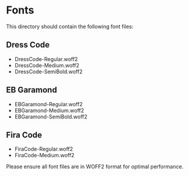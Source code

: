 # Fonts

This directory should contain the following font files:

## Dress Code

-   DressCode-Regular.woff2
-   DressCode-Medium.woff2
-   DressCode-SemiBold.woff2

## EB Garamond

-   EBGaramond-Regular.woff2
-   EBGaramond-Medium.woff2
-   EBGaramond-SemiBold.woff2

## Fira Code

-   FiraCode-Regular.woff2
-   FiraCode-Medium.woff2

Please ensure all font files are in WOFF2 format for optimal performance.
